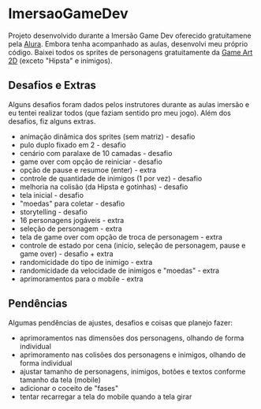 # ImersaoGameDev

Projeto desenvolvido durante a Imersão Game Dev oferecido gratuitamene pela [Alura](https://www.alura.com.br/). Embora tenha acompanhado as aulas, desenvolvi meu próprio código.
Baixei todos os sprites de personagens gratuitamente da [Game Art 2D](https://www.gameart2d.com/freebies.html) (exceto "Hipsta" e inimigos).


## Desafios e Extras

Alguns desafios foram dados pelos instrutores durante as aulas imersão e eu tentei realizar todos (que faziam sentido pro meu jogo). Além dos desafios, fiz alguns extras.
 
* animação dinâmica dos sprites (sem matriz) - desafio
* pulo duplo fixado em 2 - desafio
* cenário com paralaxe de 10 camadas - desafio
* game over com opção de reiniciar - desafio
* opção de pause e resumoe (enter) - extra
* controle de quantidade de inimigos (1 por vez) - desafio
* melhoria na colisão (da Hipsta e gotinhas) - desafio
* tela inicial - desafio
* "moedas" para coletar - desafio
* storytelling - desafio
* 16 personagens jogáveis - extra
* seleção de personagem - extra
* tela de game over com opção de troca de personagem - extra
* controle de estado por cena (inicio, seleção de personagem, pause e game over) - desafio + extra
* randomicidade do tipo de inimigo - extra
* randomicidade da velocidade de inimigos e "moedas" - extra
* aprimoramentos para o mobile - extra


## Pendências

Algumas pendências de ajustes, desafios e coisas que planejo fazer:

* aprimoramentos nas dimensões dos personagens, olhando de forma individual
* aprimoramento nas colisões dos personagens e inimigos, olhando de forma individual
* ajustar tamanho de personagens, inimigos, botões e textos conforme tamanho da tela (mobile)
* adicionar o coceito de "fases"
* tentar recarregar a tela do mobile quando a tela girar
